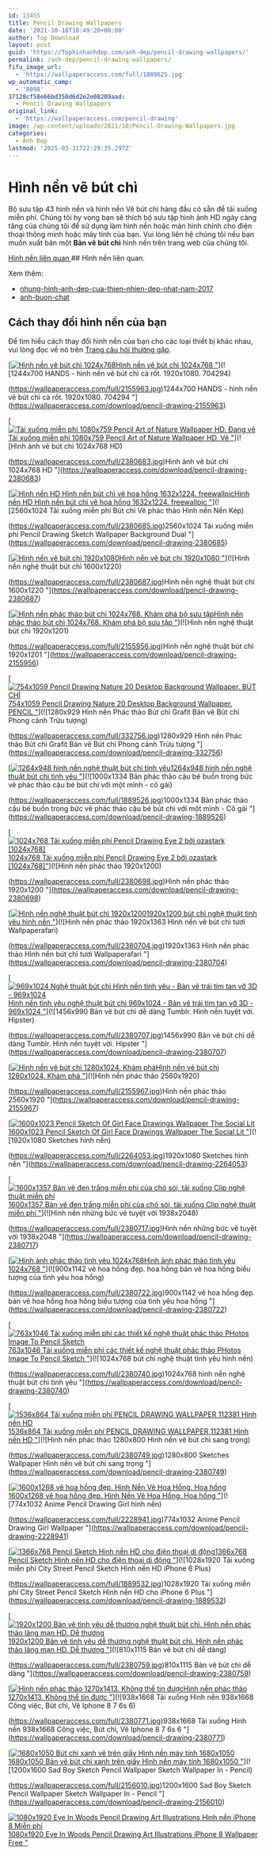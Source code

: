 ```yaml
---
id: 13455
title: Pencil Drawing Wallpapers
date: '2021-10-18T18:49:20+00:00'
author: Top Download
layout: post
guid: 'https://Tophinhanhdep.com/anh-dep/pencil-drawing-wallpapers/'
permalink: /anh-dep/pencil-drawing-wallpapers/
fifu_image_url:
  - 'https://wallpaperaccess.com/full/1889625.jpg'
wp_automatic_camp:
  - '8098'
37128cf58e66bd350d6d2e2e08209aad:
  - Pencil Drawing Wallpapers
original_link:
  - 'https://wallpaperaccess.com/pencil-drawing'
image: /wp-content/uploads/2021/10/Pencil-Drawing-Wallpapers.jpg
categories:
  - Ảnh Đẹp
lastmod: '2025-03-31T22:29:35.297Z'
---
```

# Hình nền vẽ bút chì

Bộ sưu tập 43 hình nền và hình nền Vẽ bút chì hàng đầu có sẵn để tải xuống miễn phí. Chúng tôi hy vọng bạn sẽ thích bộ sưu tập hình ảnh HD ngày càng tăng của chúng tôi để sử dụng làm hình nền hoặc màn hình chính cho điện thoại thông minh hoặc máy tính của bạn. Vui lòng liên hệ chúng tôi nếu bạn muốn xuất bản một **Bản vẽ bút chì** hình nền trên trang web của chúng tôi.

[Hình nền liên quan ](#related) ## Hình nền liên quan.

   
 Xem thêm:

   
- [nhung-hinh-anh-dep-cua-thien-nhien-dep-nhat-nam-2017](https://tophinhanhdep.com/anh-avatar/nhung-hinh-anh-dep-cua-thien-nhien-dep-nhat-nam-2017/)
- [anh-buon-chat](https://tophinhanhdep.com/hinh-anh-buon/anh-buon-chat/)

## Cách thay đổi hình nền của bạn

Để tìm hiểu cách thay đổi hình nền của bạn cho các loại thiết bị khác nhau, vui lòng đọc về nó trên [Trang câu hỏi thường gặp](https://tophinhanhdep.com/faq/).

  
[[![Hình nền vẽ bút chì 1024x768](https://wallpaperaccess.com/full/1889625.jpg)Hình nền vẽ bút chì 1024x768 "](https://wallpaperaccess.com/download/pencil-drawing-1889625)](![1244x700 HANDS - hình nền vẽ bút chì cà rốt.  1920x1080.  704294)

(https://wallpaperaccess.com/full/2155963.jpg)1244x700 HANDS - hình nền vẽ bút chì cà rốt. 1920x1080. 704294 "](https://wallpaperaccess.com/download/pencil-drawing-2155963)

[[![Tải xuống miễn phí 1080x759 Pencil Art of Nature Wallpaper HD.  Đang vẽ](https://wallpaperaccess.com/full/2380682.jpg)Tải xuống miễn phí 1080x759 Pencil Art of Nature Wallpaper HD. Vẽ "](https://wallpaperaccess.com/download/pencil-drawing-2380682)](![Hình ảnh vẽ bút chì 1024x768 HD)

(https://wallpaperaccess.com/full/2380683.jpg)Hình ảnh vẽ bút chì 1024x768 HD "](https://wallpaperaccess.com/download/pencil-drawing-2380683)

[[![Hình nền HD Hình nền bút chì vẽ hoa hồng 1632x1224.  freewallpic](https://wallpaperaccess.com/full/2155964.jpg)Hình nền HD Hình nền bút chì vẽ hoa hồng 1632x1224. freewallpic "](https://wallpaperaccess.com/download/pencil-drawing-2155964)](![2560x1024 Tải xuống miễn phí Bút chì Vẽ phác thảo Hình nền Nền Kép)

(https://wallpaperaccess.com/full/2380685.jpg)2560x1024 Tải xuống miễn phí Pencil Drawing Sketch Wallpaper Background Dual "](https://wallpaperaccess.com/download/pencil-drawing-2380685)

[[![Hình nền vẽ bút chì 1920x1080](https://wallpaperaccess.com/full/2318458.jpg)Hình nền vẽ bút chì 1920x1080 "](https://wallpaperaccess.com/download/pencil-drawing-2318458)](![Hình nền nghệ thuật bút chì 1600x1220)

(https://wallpaperaccess.com/full/2380687.jpg)Hình nền nghệ thuật bút chì 1600x1220 "](https://wallpaperaccess.com/download/pencil-drawing-2380687)

[[![Hình nền phác thảo bút chì 1024x768.  Khám phá bộ sưu tập](https://wallpaperaccess.com/full/2380688.jpg)Hình nền phác thảo bút chì 1024x768. Khám phá bộ sưu tập "](https://wallpaperaccess.com/download/pencil-drawing-2380688)](![Hình nền nghệ thuật bút chì 1920x1201)

(https://wallpaperaccess.com/full/2155956.jpg)Hình nền nghệ thuật bút chì 1920x1201 "](https://wallpaperaccess.com/download/pencil-drawing-2155956)

[[![754x1059 Pencil Drawing Nature 20 Desktop Background Wallpaper.  BÚT CHÌ](https://wallpaperaccess.com/full/332764.jpg)754x1059 Pencil Drawing Nature 20 Desktop Background Wallpaper. PENCIL "](https://wallpaperaccess.com/download/pencil-drawing-332764)](![1280x929 Hình nền Phác thảo Bút chì Grafit Bản vẽ Bút chì Phong cảnh Trừu tượng)

(https://wallpaperaccess.com/full/332756.jpg)1280x929 Hình nền Phác thảo Bút chì Grafit Bản vẽ Bút chì Phong cảnh Trừu tượng "](https://wallpaperaccess.com/download/pencil-drawing-332756)

[[![1264x948 hình nền nghệ thuật bút chì tình yêu](https://wallpaperaccess.com/full/2380693.jpg)1264x948 hình nền nghệ thuật bút chì tình yêu "](https://wallpaperaccess.com/download/pencil-drawing-2380693)](![1000x1334 Bản phác thảo cậu bé buồn trong bức vẽ phác thảo cậu bé bút chì với một mình - cô gái)

(https://wallpaperaccess.com/full/1889526.jpg)1000x1334 Bản phác thảo cậu bé buồn trong bức vẽ phác thảo cậu bé bút chì với một mình - Cô gái "](https://wallpaperaccess.com/download/pencil-drawing-1889526)

[[![1024x768 Tải xuống miễn phí Pencil Drawing Eye 2 bởi ozastark [1024x768]](https://wallpaperaccess.com/full/2380697.jpg)1024x768 Tải xuống miễn phí Pencil Drawing Eye 2 bởi ozastark \[1024x768\]"](https://wallpaperaccess.com/download/pencil-drawing-2380697)](![Hình nền phác thảo 1920x1200)

(https://wallpaperaccess.com/full/2380698.jpg)Hình nền phác thảo 1920x1200 "](https://wallpaperaccess.com/download/pencil-drawing-2380698)

[[![Hình nền nghệ thuật bút chì 1920x1200](https://wallpaperaccess.com/full/2380700.jpg)1920x1200 bút chì nghệ thuật tình yêu hình nền "](https://wallpaperaccess.com/download/pencil-drawing-2380700)](![Hình nền phác thảo 1920x1363 Hình nền vẽ bút chì tươi Wallpaperafari)

(https://wallpaperaccess.com/full/2380704.jpg)1920x1363 Hình nền phác thảo Hình nền bút chì tươi Wallpaperafari "](https://wallpaperaccess.com/download/pencil-drawing-2380704)

[[![969x1024 Nghệ thuật bút chì Hình nền tình yêu - Bản vẽ trái tim tan vỡ 3D - 969x1024](https://wallpaperaccess.com/full/2155974.jpg)Hình nền tình yêu nghệ thuật bút chì 969x1024 - Bản vẽ trái tim tan vỡ 3D - 969x1024 "](https://wallpaperaccess.com/download/pencil-drawing-2155974)](![1456x990 Bản vẽ bút chì dễ dàng Tumblr.  Hình nền tuyệt vời.  Hipster)

(https://wallpaperaccess.com/full/2380707.jpg)1456x990 Bản vẽ bút chì dễ dàng Tumblr. Hình nền tuyệt vời. Hipster "](https://wallpaperaccess.com/download/pencil-drawing-2380707)

[[![Hình nền vẽ bút chì 1280x1024.  Khám phá](https://wallpaperaccess.com/full/2380708.jpg)Hình nền vẽ bút chì 1280x1024. Khám phá "](https://wallpaperaccess.com/download/pencil-drawing-2380708)](![Hình nền phác thảo 2560x1920)

(https://wallpaperaccess.com/full/2155967.jpg)Hình nền phác thảo 2560x1920 "](https://wallpaperaccess.com/download/pencil-drawing-2155967)

[[![1600x1023 Pencil Sketch Of Girl Face Drawings Wallpaper The Social Lit](https://wallpaperaccess.com/full/2380710.jpg)1600x1023 Pencil Sketch Of Girl Face Drawings Wallpaper The Social Lit "](https://wallpaperaccess.com/download/pencil-drawing-2380710)](![1920x1080 Sketches hình nền)

(https://wallpaperaccess.com/full/2264053.jpg)1920x1080 Sketches hình nền "](https://wallpaperaccess.com/download/pencil-drawing-2264053)

[[![1600x1357 Bản vẽ đen trắng miễn phí của chó sói, tải xuống Clip nghệ thuật miễn phí](https://wallpaperaccess.com/full/1287778.jpg)1600x1357 Bản vẽ đen trắng miễn phí của chó sói, tải xuống Clip nghệ thuật miễn phí "](https://wallpaperaccess.com/download/pencil-drawing-1287778)](![Hình nền những bức vẽ tuyệt vời 1938x2048)

(https://wallpaperaccess.com/full/2380717.jpg)Hình nền những bức vẽ tuyệt vời 1938x2048 "](https://wallpaperaccess.com/download/pencil-drawing-2380717)

[[![Hình ảnh phác thảo tình yêu 1024x768](https://wallpaperaccess.com/full/2380721.jpg)Hình ảnh phác thảo tình yêu 1024x768 "](https://wallpaperaccess.com/download/pencil-drawing-2380721)](![900x1142 vẽ hoa hồng đẹp.  hoa hồng bản vẽ hoa hồng biểu tượng của tình yêu hoa hồng)

(https://wallpaperaccess.com/full/2380722.jpg)900x1142 vẽ hoa hồng đẹp. bản vẽ hoa hồng hoa hồng biểu tượng của tình yêu hoa hồng "](https://wallpaperaccess.com/download/pencil-drawing-2380722)

[[![763x1046 Tải xuống miễn phí các thiết kế nghệ thuật phác thảo PHotos Image To Pencil Sketch](https://wallpaperaccess.com/full/2380723.jpg)763x1046 Tải xuống miễn phí các thiết kế nghệ thuật phác thảo PHotos Image To Pencil Sketch "](https://wallpaperaccess.com/download/pencil-drawing-2380723)](![1024x768 bút chì nghệ thuật tình yêu hình nền)

(https://wallpaperaccess.com/full/2380740.jpg)1024x768 hình nền nghệ thuật bút chì tình yêu "](https://wallpaperaccess.com/download/pencil-drawing-2380740)

[[![1536x864 Tải xuống miễn phí PENCIL DRAWING WALLPAPER 112381 Hình nền HD](https://wallpaperaccess.com/full/2380742.jpg)1536x864 Tải xuống miễn phí PENCIL DRAWING WALLPAPER 112381 Hình nền HD "](https://wallpaperaccess.com/download/pencil-drawing-2380742)](![Hình nền phác thảo 1280x800 Hình nền vẽ bút chì sang trọng)

(https://wallpaperaccess.com/full/2380749.jpg)1280x800 Sketches Wallpaper Hình nền vẽ bút chì sang trọng "](https://wallpaperaccess.com/download/pencil-drawing-2380749)

[[![1600x1268 vẽ hoa hồng đẹp.  Hình Nền Vẽ Hoa Hồng.  Hoa hồng](https://wallpaperaccess.com/full/2155991.jpg)1600x1268 vẽ hoa hồng đẹp. Hình Nền Vẽ Hoa Hồng. Hoa hồng "](https://wallpaperaccess.com/download/pencil-drawing-2155991)](![774x1032 Anime Pencil Drawing Girl hình nền)

(https://wallpaperaccess.com/full/2228941.jpg)774x1032 Anime Pencil Drawing Girl Wallpaper "](https://wallpaperaccess.com/download/pencil-drawing-2228941)

[[![1366x768 Pencil Sketch Hình nền HD cho điện thoại di động](https://wallpaperaccess.com/full/2380753.jpg)1366x768 Pencil Sketch Hình nền HD cho điện thoại di động "](https://wallpaperaccess.com/download/pencil-drawing-2380753)](![1028x1920 Tải xuống miễn phí City Street Pencil Sketch Hình nền HD iPhone 6 Plus)

(https://wallpaperaccess.com/full/1889532.jpg)1028x1920 Tải xuống miễn phí City Street Pencil Sketch Hình nền HD cho iPhone 6 Plus "](https://wallpaperaccess.com/download/pencil-drawing-1889532)

[[![1920x1200 Bản vẽ tình yêu dễ thương nghệ thuật bút chì.  Hình nền phác thảo lãng mạn HD.  Dễ thương](https://wallpaperaccess.com/full/2380758.jpg)1920x1200 Bản vẽ tình yêu dễ thương nghệ thuật bút chì. Hình nền phác thảo lãng mạn HD. Dễ thương "](https://wallpaperaccess.com/download/pencil-drawing-2380758)](![810x1115 Bản vẽ bút chì dễ dàng)

(https://wallpaperaccess.com/full/2380759.jpg)810x1115 Bản vẽ bút chì dễ dàng "](https://wallpaperaccess.com/download/pencil-drawing-2380759)

[[![Hình nền phác thảo 1270x1413.  Không thể tin được](https://wallpaperaccess.com/full/2380768.jpg)Hình nền phác thảo 1270x1413. Không thể tin được "](https://wallpaperaccess.com/download/pencil-drawing-2380768)](![938x1668 Tải xuống Hình nền 938x1668 Công việc, Bút chì, Vẽ Iphone 8 7 6s 6)

(https://wallpaperaccess.com/full/2380771.jpg)938x1668 Tải xuống Hình nền 938x1668 Công việc, Bút chì, Vẽ Iphone 8 7 6s 6 "](https://wallpaperaccess.com/download/pencil-drawing-2380771)

[[![1680x1050 Bút chì xanh vẽ trên giấy Hình nền máy tính 1680x1050](https://wallpaperaccess.com/full/2380780.jpg)1680x1050 Bản vẽ bút chì xanh trên giấy Hình nền máy tính 1680x1050 "](https://wallpaperaccess.com/download/pencil-drawing-2380780)](![1200x1600 Sad Boy Sketch Pencil Wallpaper Sketch Wallpaper In - Pencil)

(https://wallpaperaccess.com/full/2156010.jpg)1200x1600 Sad Boy Sketch Pencil Wallpaper Sketch Wallpaper In - Pencil "](https://wallpaperaccess.com/download/pencil-drawing-2156010)

[![1080x1920 Eye In Woods Pencil Drawing Art Illustrations Hình nền iPhone 8 Miễn phí](https://wallpaperaccess.com/full/2380788.jpg)1080x1920 Eye In Woods Pencil Drawing Art Illustrations iPhone 8 Wallpaper Free "](https://wallpaperaccess.com/download/pencil-drawing-2380788)
